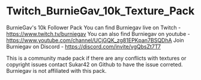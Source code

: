 # Twitch_BurnieGav_10k_Texture_Pack
BurnieGav's 10k Follower Pack
You can find Burniegav live on Twitch - https://www.twitch.tv/burniegav
You can also find Burniegav on youtube - https://www.youtube.com/channel/UCjGQK_zg81EPKpan7BSQDhA
Join Burniegav on Discord - https://discord.com/invite/vgQbsZt7T7

This is a community made pack if there are any conflicts with textures or copyright issues contact Sukar42 on Github to have the issue correted.
Burniegav is not affiliated with this pack.
